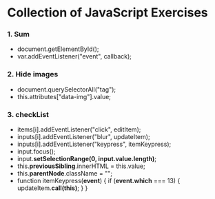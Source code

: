 # Collection of JavaScript Exercises

### 1. Sum

* document.getElementById();
* var.addEventListener("event", callback);

### 2. Hide images

* document.querySelectorAll("tag");
* this.attributes["data-img"].value;

### 3. checkList

* items[i].addEventListener("click", editItem);
* inputs[i].addEventListener("blur", updateItem);
* inputs[i].addEventListener("keypress", itemKeypress);
* input.focus();
* input.**setSelectionRange(0, input.value.length)**;
* this.**previousSibling**.innerHTML = this.value;
* this.**parentNode**.className = "";
* function itemKeypress(**event**) {
  if (**event.which** === 13) {
    updateItem.**call(this)**;
  }
}
